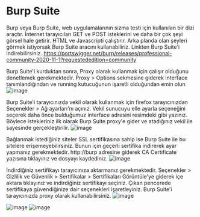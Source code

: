 # Burp Suite

Burp veya Burp Suite, web uygulamalarının sızma testi için kullanılan bir dizi araçtır. İnternet tarayıcıları GET ve POST isteklerini ve daha bir çok şeyi görsel hale getirir. HTML ve Javascripti çalıştırır. Arka planda olan şeyleri görmek istiyorsak Burp Suite aracını kullanabiliriz. Linkten Burp Suite'i indirebilirsiniz.
https://portswigger.net/burp/releases/professional-community-2020-11-1?requestededition=community

Burp Suite'i kurduktan sonra, Proxy olarak kullanmak için çalışır olduğunu denetlemek gerekmektedir. Proxy > Options sekmesine giderek interface tanımlandığından ve running kutucuğunun işaretli olduğundan emin olun
![image](https://user-images.githubusercontent.com/70814577/112728769-e43c5880-8f39-11eb-83fe-e3b26b3ce1d2.png)

Burp Suite'i tarayıcınızda vekil olarak kullanmak için firefox tarayıcınızdan Seçenekler > Ağ ayarları'nı açınız. Vekil sunucuyu elle ayarla seçeneğini seçerek daha önce bulduğumuz interface adresini resimdeki gibi yazınız. Böylece istekleriniz ilk olarak Burp Suite proxy'e gider ve atadığınız vekil ile sayesinde gerçekleştirilir.
![image](https://user-images.githubusercontent.com/70814577/112728920-9ffd8800-8f3a-11eb-975f-20b1674701bf.png)

Bağlanmak istediğiniz siteler SSL sertifikasına sahip ise Burp Suite ile bu sitelere erişemeyebilirsiniz. Bunun için geçerli sertifika indirerek ayar yapmanız gerekmektedir.
http://burp adresine giderek  CA Certificate yazısına tıklayınız ve dosyayı kaydediniz.
![image](https://user-images.githubusercontent.com/70814577/112729169-dee00d80-8f3b-11eb-8122-5195122032c7.png)

İndirdiğiniz sertifikayı tarayıcınıza aktarmanız gerekmektedir. Seçenekler > Gizlilik ve Güvenlik > Sertifikalar > Sertifikaları Görüntüle'ye giderek içe aktara tıklayınız ve indirdiğiniz sertifikayı seçiniz. Çıkan pencerede sertifikaya güvendiğinize dair seçenekleri işaretleyiniz. Burp Suite'i tarayıcınızda proxy olarak kullanabilirsiniz.
![image](https://user-images.githubusercontent.com/70814577/112729284-72194300-8f3c-11eb-802c-9debcddab0d4.png)



![image](https://user-images.githubusercontent.com/70814577/112729403-f7045c80-8f3c-11eb-8bf3-49f5d8d81fbe.png)
![image](https://user-images.githubusercontent.com/70814577/112729415-05527880-8f3d-11eb-980c-b3d92fc41707.png)


